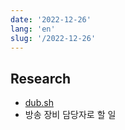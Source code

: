 ```yaml
---
date: '2022-12-26'
lang: 'en'
slug: '/2022-12-26'
---
```


## Research

- [dub.sh](./../.././docs/pages/dub.sh.md)
- 방송 장비 담당자로 할 일

<head>
  <html lang="en-US"/>
</head>
